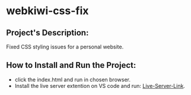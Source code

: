 # webkiwi-css-fix

## Project's Description:
Fixed CSS styling issues for a personal website.

## How to Install and Run the Project:

- click the index.html and run in chosen browser.
- Install the live server extention on VS code and run: [Live-Server-Link](https://marketplace.visualstudio.com/items?itemName=ritwickdey.LiveServer).
